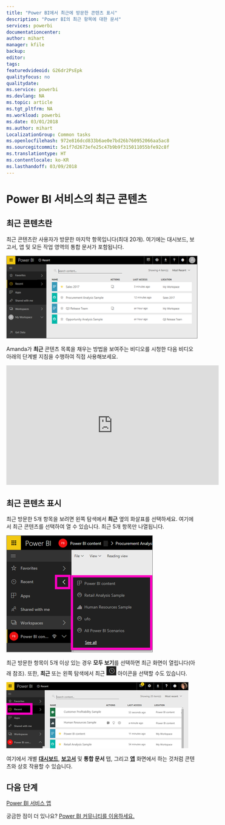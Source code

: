 ```yaml
---
title: "Power BI에서 최근에 방문한 콘텐츠 표시"
description: "Power BI의 최근 항목에 대한 문서"
services: powerbi
documentationcenter: 
author: mihart
manager: kfile
backup: 
editor: 
tags: 
featuredvideoid: G26dr2PsEpk
qualityfocus: no
qualitydate: 
ms.service: powerbi
ms.devlang: NA
ms.topic: article
ms.tgt_pltfrm: NA
ms.workload: powerbi
ms.date: 03/01/2018
ms.author: mihart
LocalizationGroup: Common tasks
ms.openlocfilehash: 972e816dcd833b6ae0e7bd26b760952066aa5ac8
ms.sourcegitcommit: 5e1f7d2673efe25c47b9b9f315011055bfe92c8f
ms.translationtype: HT
ms.contentlocale: ko-KR
ms.lasthandoff: 03/09/2018
---
```

# <a name="recent-content-in-power-bi-service"></a>Power BI 서비스의 **최근** 콘텐츠


## <a name="what-is-recent-content"></a>최근 콘텐츠란
최근 콘텐츠란 사용자가 방문한 마지막 항목입니다(최대 20개).  여기에는 대시보드, 보고서, 앱 및 모든 작업 영역의 통합 문서가 포함됩니다.

![최근 콘텐츠 창](media/service-recent/power-bi-recent-screen.png)

Amanda가 **최근** 콘텐츠 목록을 채우는 방법을 보여주는 비디오를 시청한 다음 비디오 아래의 단계별 지침을 수행하여 직접 사용해보세요.

<iframe width="560" height="315" src="https://www.youtube.com/embed/G26dr2PsEpk" frameborder="0" allowfullscreen></iframe>

## <a name="display-recent-content"></a>최근 콘텐츠 표시
최근 방문한 5개 항목을 보려면 왼쪽 탐색에서 **최근** 옆의 화살표를 선택하세요.  여기에서 최근 콘텐츠를 선택하여 열 수 있습니다. 최근 5개 항목만 나열됩니다.

![최근 콘텐츠 플라이아웃](media/service-recent/power-bi-recent-flyout-new.png)

최근 방문한 항목이 5개 이상 있는 경우 **모두 보기**를 선택하면 최근 화면이 열립니다(아래 참조). 또한, **최근** 또는 왼쪽 탐색에서 최근 ![최근 아이콘](media/service-recent/power-bi-recent-icon.png) 아이콘을 선택할 수도 있습니다.

![모든 최근 콘텐츠 표시](media/service-recent/power-bi-recent-list.png)

여기에서 개별 [**대시보드**](service-dashboards.md), [**보고서**](service-reports.md) 및 **통합 문서** 탭, 그리고 [**앱**](service-install-use-apps.md) 화면에서 하는 것처럼 콘텐츠와 상호 작용할 수 있습니다.

## <a name="next-steps"></a>다음 단계
[Power BI 서비스 앱](service-install-use-apps.md)

궁금한 점이 더 있나요? [Power BI 커뮤니티를 이용하세요.](http://community.powerbi.com/)

